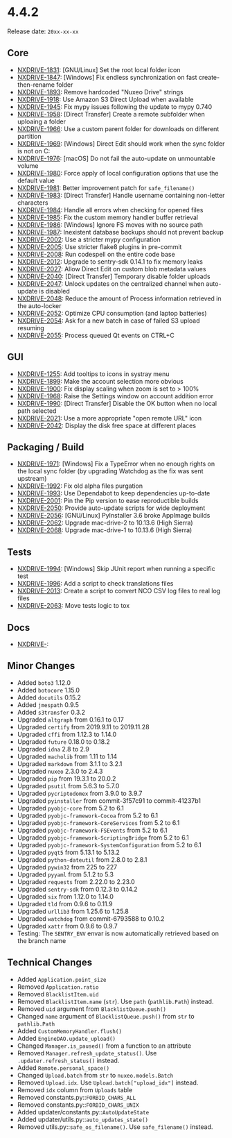 # 4.4.2

Release date: `20xx-xx-xx`

## Core

- [NXDRIVE-1831](https://jira.nuxeo.com/browse/NXDRIVE-1831): [GNU/Linux] Set the root local folder icon
- [NXDRIVE-1847](https://jira.nuxeo.com/browse/NXDRIVE-1847): [Windows] Fix endless synchronization on fast create-then-rename folder
- [NXDRIVE-1893](https://jira.nuxeo.com/browse/NXDRIVE-1893): Remove hardcoded "Nuxeo Drive" strings
- [NXDRIVE-1918](https://jira.nuxeo.com/browse/NXDRIVE-1918): Use Amazon S3 Direct Upload when available
- [NXDRIVE-1945](https://jira.nuxeo.com/browse/NXDRIVE-1945): Fix mypy issues following the update to mypy 0.740
- [NXDRIVE-1958](https://jira.nuxeo.com/browse/NXDRIVE-1958): [Direct Transfer] Create a remote subfolder when uploaing a folder
- [NXDRIVE-1966](https://jira.nuxeo.com/browse/NXDRIVE-1966): Use a custom parent folder for downloads on different partition
- [NXDRIVE-1969](https://jira.nuxeo.com/browse/NXDRIVE-1969): [Windows] Direct Edit should work when the sync folder is not on C:
- [NXDRIVE-1976](https://jira.nuxeo.com/browse/NXDRIVE-1976): [macOS] Do not fail the auto-update on unmountable volume
- [NXDRIVE-1980](https://jira.nuxeo.com/browse/NXDRIVE-1980): Force apply of local configuration options that use the default value
- [NXDRIVE-1981](https://jira.nuxeo.com/browse/NXDRIVE-1981): Better improvement patch for `safe_filename()`
- [NXDRIVE-1983](https://jira.nuxeo.com/browse/NXDRIVE-1983): [Direct Transfer] Handle username containing non-letter characters
- [NXDRIVE-1984](https://jira.nuxeo.com/browse/NXDRIVE-1984): Handle all errors when checking for opened files
- [NXDRIVE-1985](https://jira.nuxeo.com/browse/NXDRIVE-1985): Fix the custom memory handler buffer retrieval
- [NXDRIVE-1986](https://jira.nuxeo.com/browse/NXDRIVE-1986): [Windows] Ignore FS moves with no source path
- [NXDRIVE-1987](https://jira.nuxeo.com/browse/NXDRIVE-1987): Inexistent database backups should not prevent backup
- [NXDRIVE-2002](https://jira.nuxeo.com/browse/NXDRIVE-2002): Use a stricter mypy configuration
- [NXDRIVE-2005](https://jira.nuxeo.com/browse/NXDRIVE-2005): Use stricter flake8 plugins in pre-commit
- [NXDRIVE-2008](https://jira.nuxeo.com/browse/NXDRIVE-2008): Run codespell on the entire code base
- [NXDRIVE-2012](https://jira.nuxeo.com/browse/NXDRIVE-2012): Upgrade to sentry-sdk 0.14.1 to fix memory leaks
- [NXDRIVE-2027](https://jira.nuxeo.com/browse/NXDRIVE-2027): Allow Direct Edit on custom blob metadata values
- [NXDRIVE-2040](https://jira.nuxeo.com/browse/NXDRIVE-2040): [Direct Transfer] Temporary disable folder uploads
- [NXDRIVE-2047](https://jira.nuxeo.com/browse/NXDRIVE-2047): Unlock updates on the centralized channel when auto-update is disabled
- [NXDRIVE-2048](https://jira.nuxeo.com/browse/NXDRIVE-2048): Reduce the amount of Process information retrieved in the auto-locker
- [NXDRIVE-2052](https://jira.nuxeo.com/browse/NXDRIVE-2052): Optimize CPU consumption (and laptop batteries)
- [NXDRIVE-2054](https://jira.nuxeo.com/browse/NXDRIVE-2054): Ask for a new batch in case of failed S3 upload resuming
- [NXDRIVE-2055](https://jira.nuxeo.com/browse/NXDRIVE-2055): Process queued Qt events on CTRL+C

## GUI

- [NXDRIVE-1255](https://jira.nuxeo.com/browse/NXDRIVE-1255): Add tooltips to icons in systray menu
- [NXDRIVE-1899](https://jira.nuxeo.com/browse/NXDRIVE-1899): Make the account selection more obvious
- [NXDRIVE-1900](https://jira.nuxeo.com/browse/NXDRIVE-1900): Fix display scaling when zoom is set to > 100%
- [NXDRIVE-1968](https://jira.nuxeo.com/browse/NXDRIVE-1968): Raise the Settings window on account addition error
- [NXDRIVE-1990](https://jira.nuxeo.com/browse/NXDRIVE-1990): [Direct Transfer] Disable the OK button when no local path selected
- [NXDRIVE-2021](https://jira.nuxeo.com/browse/NXDRIVE-2021): Use a more appropriate "open remote URL" icon
- [NXDRIVE-2042](https://jira.nuxeo.com/browse/NXDRIVE-2042): Display the disk free space at different places

## Packaging / Build

- [NXDRIVE-1971](https://jira.nuxeo.com/browse/NXDRIVE-1971): [Windows] Fix a TypeError when no enough rights on the local sync folder (by upgrading Watchdog as the fix was sent upstream)
- [NXDRIVE-1992](https://jira.nuxeo.com/browse/NXDRIVE-1992): Fix old alpha files purgation
- [NXDRIVE-1993](https://jira.nuxeo.com/browse/NXDRIVE-1993): Use Dependabot to keep dependencies up-to-date
- [NXDRIVE-2001](https://jira.nuxeo.com/browse/NXDRIVE-2001): Pin the Pip version to ease reproductible builds
- [NXDRIVE-2050](https://jira.nuxeo.com/browse/NXDRIVE-2050): Provide auto-update scripts for wide deployment
- [NXDRIVE-2056](https://jira.nuxeo.com/browse/NXDRIVE-2056): [GNU/Linux] PyInstaller 3.6 broke AppImage builds
- [NXDRIVE-2062](https://jira.nuxeo.com/browse/NXDRIVE-2062): Upgrade mac-drive-2 to 10.13.6 (High Sierra)
- [NXDRIVE-2068](https://jira.nuxeo.com/browse/NXDRIVE-2068): Upgrade mac-drive-1 to 10.13.6 (High Sierra)

## Tests

- [NXDRIVE-1994](https://jira.nuxeo.com/browse/NXDRIVE-1994): [Windows] Skip JUnit report when running a specific test
- [NXDRIVE-1996](https://jira.nuxeo.com/browse/NXDRIVE-1996): Add a script to check translations files
- [NXDRIVE-2013](https://jira.nuxeo.com/browse/NXDRIVE-2013): Create a script to convert NCO CSV log files to real log files
- [NXDRIVE-2063](https://jira.nuxeo.com/browse/NXDRIVE-2063): Move tests logic to tox

## Docs

- [NXDRIVE-](https://jira.nuxeo.com/browse/NXDRIVE-):

## Minor Changes

- Added `boto3` 1.12.0
- Added `botocore` 1.15.0
- Added `docutils` 0.15.2
- Added `jmespath` 0.9.5
- Added `s3transfer` 0.3.2
- Upgraded `altgraph` from 0.16.1 to 0.17
- Upgraded `certify` from 2019.9.11 to 2019.11.28
- Upgraded `cffi` from 1.12.3 to 1.14.0
- Upgraded `future` 0.18.0 to 0.18.2
- Upgraded `idna` 2.8 to 2.9
- Upgraded `macholib` from 1.11 to 1.14
- Upgraded `markdown` from 3.1.1 to 3.2.1
- Upgraded `nuxeo` 2.3.0 to 2.4.3
- Upgraded `pip` from 19.3.1 to 20.0.2
- Upgraded `psutil` from 5.6.3 to 5.7.0
- Upgraded `pycriptodomex` from 3.9.0 to 3.9.7
- Upgraded `pyinstaller` from commit-3f57c91 to commit-41237b1
- Upgraded `pyobjc-core` from 5.2 to 6.1
- Upgraded `pyobjc-framework-Cocoa` from 5.2 to 6.1
- Upgraded `pyobjc-framework-CoreServices` from 5.2 to 6.1
- Upgraded `pyobjc-framework-FSEvents` from 5.2 to 6.1
- Upgraded `pyobjc-framework-ScriptingBridge` from 5.2 to 6.1
- Upgraded `pyobjc-framework-SystemConfiguration` from 5.2 to 6.1
- Upgraded `pyqt5` from 5.13.1 to 5.13.2
- Upgraded `python-dateutil` from 2.8.0 to 2.8.1
- Upgraded `pywin32` from 225 to 227
- Upgraded `pyyaml` from 5.1.2 to 5.3
- Upgraded `requests` from 2.22.0 to 2.23.0
- Upgraded `sentry-sdk` from 0.12.3 to 0.14.2
- Upgraded `six` from 1.12.0 to 1.14.0
- Upgraded `tld` from 0.9.6 to 0.11.9
- Upgraded `urllib3` from 1.25.6 to 1.25.8
- Upgraded `watchdog` from commit-6793588 to 0.10.2
- Upgraded `xattr` from 0.9.6 to 0.9.7
- Testing: The `SENTRY_ENV` envar is now automatically retrieved based on the branch name

## Technical Changes

- Added `Application.point_size`
- Removed `Application.ratio`
- Removed `BlacklistItem.uid`
- Removed `BlacklistItem.name` (`str`). Use `path` (`pathlib.Path`) instead.
- Removed `uid` argument from `BlacklistQueue.push()`
- Changed `name` argument of `BlacklistQueue.push()` from `str` to `pathlib.Path`
- Added `CustomMemoryHandler.flush()`
- Added `EngineDAO.update_upload()`
- Changed `Manager.is_paused()` from a function to an attribute
- Removed `Manager.refresh_update_status()`. Use `.updater.refresh_status()` instead.
- Added `Remote.personal_space()`
- Changed `Upload.batch` from `str` to `nuxeo.models.Batch`
- Removed `Upload.idx`. Use `Upload.batch["upload_idx"]` instead.
- Removed `idx` column from `Uploads` table
- Removed constants.py::`FORBID_CHARS_ALL`
- Removed constants.py::`FORBID_CHARS_UNIX`
- Added updater/constants.py::`AutoUpdateState`
- Added updater/utils.py::`auto_updates_state()`
- Removed utils.py::`safe_os_filename()`. Use `safe_filename()` instead.
